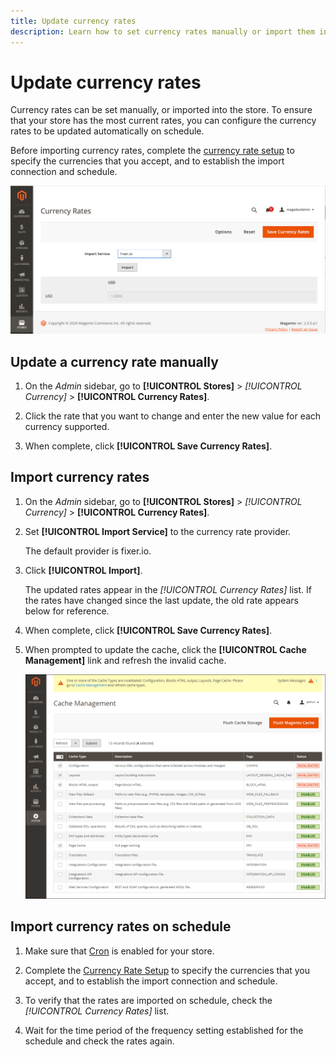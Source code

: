 ```yaml
---
title: Update currency rates
description: Learn how to set currency rates manually or import them into your store.
---
```

# Update currency rates

Currency rates can be set manually, or imported into the store. To ensure that your store has the most current rates, you can configure the currency rates to be updated automatically on schedule.

Before importing currency rates, complete the [currency rate setup](currency-configuration.md) to specify the currencies that you accept, and to establish the import connection and schedule.

![Currency rates](./assets/stores-currency-rate-update.png)<!-- zoom -->

## Update a currency rate manually

1. On the _Admin_ sidebar, go to **[!UICONTROL Stores]** > _[!UICONTROL Currency]_ > **[!UICONTROL Currency Rates]**.

1. Click the rate that you want to change and enter the new value for each currency supported.

1. When complete, click **[!UICONTROL Save Currency Rates]**.

## Import currency rates

1. On the _Admin_ sidebar, go to **[!UICONTROL Stores]** > _[!UICONTROL Currency]_ > **[!UICONTROL Currency Rates]**.

1. Set **[!UICONTROL Import Service]** to the currency rate provider.

   The default provider is fixer.io.

1. Click **[!UICONTROL Import]**.

   The updated rates appear in the _[!UICONTROL Currency Rates]_ list. If the rates have changed since the last update, the old rate appears below for reference.

1. When complete, click **[!UICONTROL Save Currency Rates]**.

1. When prompted to update the cache, click the **[!UICONTROL Cache Management]** link and refresh the invalid cache.

   ![System message - refresh the invalid cache](./assets/currency-cache-update.png)<!-- zoom -->

## Import currency rates on schedule

1. Make sure that [Cron](https://docs.magento.com/user-guide/system/cron.html) is enabled for your store.

1. Complete the [Currency Rate Setup](currency-configuration.md) to specify the currencies that you accept, and to establish the import connection and schedule.

1. To verify that the rates are imported on schedule, check the _[!UICONTROL Currency Rates]_ list.

1. Wait for the time period of the frequency setting established for the schedule and check the rates again.
